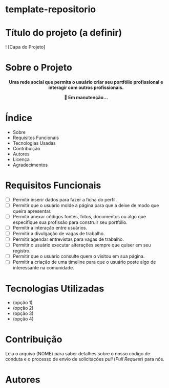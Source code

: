 #  template-repositorio

# Título do projeto (a definir)


! [Capa do Projeto]

#  Sobre o Projeto 

<h4 align = "center">
  Uma rede social que permita o usuário criar seu portfólio profissional e interagir com outros profissionais. 
  
  
  
  :construction: Em manutenção... 
  
 </h4>
 
 # Índice 
 - Sobre
 - Requisitos Funcionais
 - Tecnologias Usadas
 - Contribuição
 - Autores
 - Licença
 - Agradecimentos 

# Requisitos Funcionais
- [ ] Permitir inserir dados para fazer a ficha do perfil.
- [ ] Permitir que o usuário molde a página para que a deixe de modo que queira apresentar.
- [ ] Permitir anexar códigos fontes, fotos, documentos ou algo que especifique sua profissão para construir seu portfólio.
- [ ] Permitir a interação entre usuários.
- [ ] Permitir a divulgação de vagas de trabalho.
- [ ] Permitir agendar entrevistas para vagas de trabalho.
- [ ] Permitir o usuário executar alterações sempre que quiser em seu registro.
- [ ] Permitir que o usuário consulte quem o visitou em sua página.
- [ ] Permitir a criação de uma timeline para que o usuário poste algo de interessante na comunidade. 

# Tecnologias Utilizadas

- (opção 1)
- (opção 2)
- (opção 3)
- (opção 4)

# Contribuição

Leia o arquivo (NOME) para saber detalhes sobre o nosso código de conduta e o processo de envio de solicitações _pull_ (_Pull Request_) para nós. 

# Autores




 

 



